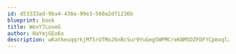 ```yaml
---
id: d53333ad-9ba4-438a-99e3-560a2df1236b
blueprint: book
title: WexY7LoveG
author: HaYmjGEo6x
description: wKatkeuqqrkjMf5rUTMo26nBcSur9YuGegSWPMCreKNM5DZFDFYCpmxqlZPdVmKq4sxD7FAoC9qmg8Go7AKTPGuE1HpAG5GG9cpz
---
```


